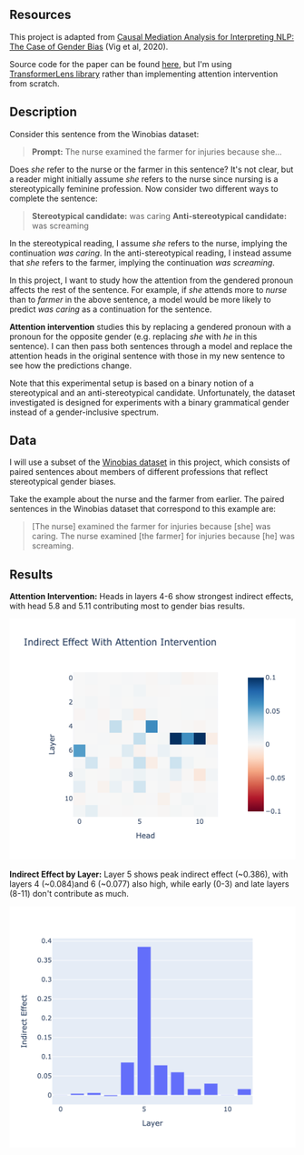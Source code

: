 ## Resources
This project is adapted from [Causal Mediation Analysis for Interpreting NLP: The Case of Gender Bias](https://arxiv.org/pdf/2004.12265.pdf) (Vig et al, 2020). 

Source code for the paper can be found [here](https://github.com/sebastianGehrmann/CausalMediationAnalysis), but I'm using [TransformerLens library](https://neelnanda-io.github.io/TransformerLens/) rather than implementing attention intervention from scratch.


## Description

Consider this sentence from the Winobias dataset: 

> **Prompt:** The nurse examined the farmer for injuries because she…

Does _she_ refer to the nurse or the farmer in this sentence? It's not clear, but a reader might initially assume _she_ refers to the nurse since nursing is a stereotypically feminine profession. Now consider two different ways to complete the sentence:

> **Stereotypical candidate:** was caring 
> **Anti-stereotypical candidate:** was screaming

In the stereotypical reading, I assume _she_ refers to the nurse, implying the continuation _was caring_. In the anti-stereotypical reading, I instead assume that _she_ refers to the farmer, implying the continuation _was screaming_.

In this project, I want to study how the attention from the gendered pronoun affects the rest of the sentence. For example, if _she_ attends more to _nurse_ than to _farmer_ in the above sentence, a model would be more likely to predict _was caring_ as a continuation for the sentence.

**Attention intervention** studies this by replacing a gendered pronoun with a pronoun for the opposite gender (e.g. replacing _she_ with _he_ in this sentence). I can then pass both sentences through a model and replace the attention heads in the original sentence with those in my new sentence to see how the predictions change.

Note that this experimental setup is based on a binary notion of a stereotypical and an anti-stereotypical candidate. Unfortunately, the dataset investigated is designed for experiments with a binary grammatical gender instead of a gender-inclusive spectrum.


## Data

I will use a subset of the [Winobias dataset](https://uclanlp.github.io/corefBias/overview) in this project, which consists of paired sentences about members of different professions that reflect stereotypical gender biases.

Take the example about the nurse and the farmer from earlier. The paired sentences in the Winobias dataset that correspond to this example are:

> [The nurse] examined the farmer for injuries because [she] was caring. 
> The nurse examined [the farmer] for injuries because [he] was screaming.


## Results

**Attention Intervention:** Heads in layers 4-6 show strongest indirect effects, with head 5.8 and 5.11 contributing most to gender bias results.

![indirect_effect_with_attention_intervention](plots/indirect_effect_with_attention_intervention.png)

**Indirect Effect by Layer:** Layer 5 shows peak indirect effect (~0.386), with layers 4 (~0.084)and 6 (~0.077) also high, while early (0-3) and late layers (8-11) don't contribute as much.

![indirect_effect_sum_by_layer](plots/indirect_effect_sum_by_layer.png)
